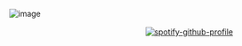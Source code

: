 ![image](https://github.com/user-attachments/assets/0e9f63b0-db94-4ddd-bc9b-846bd065446c)


ㅤㅤㅤㅤㅤㅤㅤㅤㅤㅤㅤㅤㅤㅤㅤㅤㅤㅤㅤ[![spotify-github-profile](https://spotify-github-profile.kittinanx.com/api/view?uid=31xeib7fgevwhwqt2v4k6bssxhqa&cover_image=true&theme=novatorem&show_offline=false&background_color=121212&interchange=false&bar_color=fff1ac&bar_color_cover=false)](https://github.com/kittinan/spotify-github-profile)
